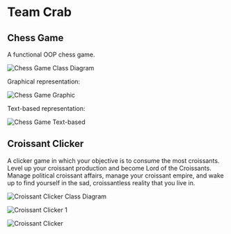 # Team Crab

## Chess Game

A functional OOP chess game.

![Chess Game Class Diagram](https://github.com/TomoCroissant/Crab/blob/main/Images/Untitled%20Diagram.drawio.png?raw=true)

Graphical representation:

![Chess Game Graphic](https://github.com/TomoCroissant/Crab/blob/main/Images/Screenshot%202023-03-03%203.28.52%20PM.png?raw=true)

Text-based representation:

![Chess Game Text-based](https://github.com/TomoCroissant/Crab/blob/main/Images/chessText.png?raw=true)

## Croissant Clicker

A clicker game in which your objective is to consume the most croissants. Level up your croissant production and become Lord of the Croissants. Manage political croissant affairs, manage your croissant empire, and wake up to find yourself in the sad, croissantless reality that you live in.

![Croissant Clicker Class Diagram](https://github.com/TomoCroissant/Crab/blob/main/Images/croissantClickerDiagram.png?raw=true)

![Croissant Clicker 1](https://github.com/TomoCroissant/Crab/blob/main/Images/croissantGame1.png?raw=true)

![Croissant Clicker](https://github.com/TomoCroissant/Crab/blob/main/Images/croissantGame.png?raw=true)
